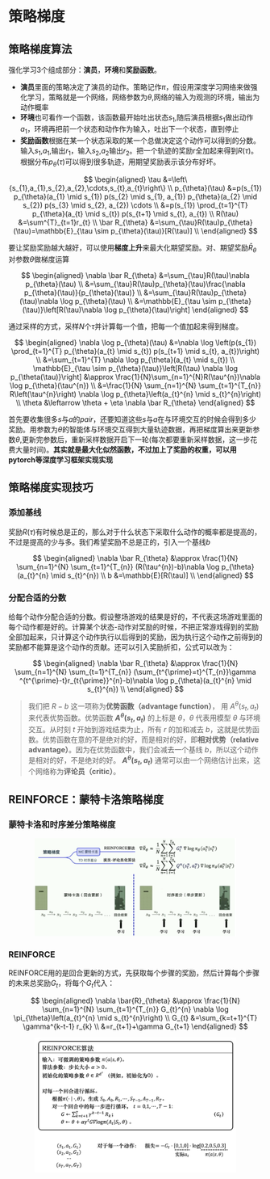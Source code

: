 # 策略梯度

## 策略梯度算法
强化学习3个组成部分：**演员**，**环境**和**奖励函数**。
* **演员**里面的策略决定了演员的动作。策略记作$\pi$，假设用深度学习网络来做强化学习，策略就是一个网络，网络参数为$\theta$,网络的输入为观测的环境，输出为动作概率
* **环境**也可看作一个函数，该函数最开始吐出状态$s_{1}$,随后演员根据$s_{1}$做出动作$a_{1}$，环境再把前一个状态和动作作为输入，吐出下一个状态，直到停止
* **奖励函数**根据在某一个状态采取的某一个总做决定这个动作可以得到的分数。输入$s_{1}$,$a_{1}$,输出$r_{1}$，输入$s_{2}$,$a_{2}$输出$r_{2}$。把一个轨迹的奖励r全加起来得到$R(\tau)$。根据分布$p_{\theta}(\tau)$可以得到很多轨迹，用期望奖励表示该分布好坏。

$$
\begin{aligned}
\tau
&=\left\{s_{1},a_{1},s_{2},a_{2},\cdots,s_{t},a_{t}\right\} \\
p_{\theta}(\tau)
&=p(s_{1}) p_{\theta}(a_{1} \mid s_{1}) p(s_{2} \mid s_{1}, a_{1}) p_{\theta}(a_{2} \mid s_{2}) p(s_{3} \mid s_{2}, a_{2}) \cdots \\
&=p(s_{1}) \prod_{t=1}^{T} p_{\theta}(a_{t} \mid s_{t}) p(s_{t+1} \mid s_{t}, a_{t}) \\
R(\tau)
&=\sum^{T}_{t=1}r_{t} \\
\bar R_{\theta}
&=\sum_{\tau}R(\tau)p_{\theta}(\tau)=\mathbb{E}_{\tau \sim p_{\theta}(\tau)}[R(\tau)] \\
\end{aligned}
$$

要让奖励奖励越大越好，可以使用**梯度上升**来最大化期望奖励。对、期望奖励$\bar R_{\theta}$对参数$\theta$做梯度运算

$$
\begin{aligned}
\nabla \bar R_{\theta}
&=\sum_{\tau}R(\tau)\nabla p_{\theta}(\tau) \\
&=\sum_{\tau}R(\tau)p_{\theta}(\tau)\frac{\nabla p_{\theta}(\tau)}{p_{\theta}(\tau)} \\
&=\sum_{\tau}R(\tau)p_{\theta}(\tau)\nabla \log p_{\theta}(\tau) \\
&=\mathbb{E}_{\tau \sim p_{\theta}(\tau)}\left[R(\tau)\nabla \log p_{\theta}(\tau)\right]
\end{aligned}
$$

通过采样的方式，采样$N$个$\tau$并计算每一个值，把每一个值加起来得到梯度。

$$
\begin{aligned}
\nabla \log p_{\theta}(\tau) 
&=\nabla \log \left(p(s_{1}) \prod_{t=1}^{T} p_{\theta}(a_{t} \mid s_{t}) p(s_{t+1} \mid s_{t}, a_{t})\right) \\
&=\sum_{t=1}^{T} \nabla \log p_{\theta}(a_{t} \mid s_{t}) \\
\mathbb{E}_{\tau \sim p_{\theta}(\tau)}\left[R(\tau) \nabla \log p_{\theta(\tau)}\right] 
&\approx \frac{1}{N}\sum_{n=1}^{N}R(\tau^{n})\nabla \log p_{\theta}(\tau^{n}) \\
&=\frac{1}{N} \sum_{n=1}^{N} \sum_{t=1}^{T_{n}} R\left(\tau^{n}\right) \nabla \log p_{\theta}\left(a_{t}^{n} \mid s_{t}^{n}\right) \\
\theta &\leftarrow \theta + \eta \nabla \bar R_{\theta}
\end{aligned}
$$

首先要收集很多$s$与$a$的$pair$，还要知道这些$s$与$a$在与环境交互的时候会得到多少奖励。用参数为$\theta$的智能体与环境交互得到大量轨迹数据，再把梯度算出来更新参数$\theta$,更新完参数后，重新采样数据开启下一轮(每次都要重新采样数据，这一步花费大量时间)。**其实就是最大化似然函数，不过加上了奖励的权重，可以用pytorch等深度学习框架实现实现**
## 策略梯度实现技巧
### 添加基线
奖励$R(\tau)$有时候总是正的，那么对于什么状态下采取什么动作的概率都是提高的，不过是提高的少与多。我们希望奖励不总是正的，引入一个基线$b$

$$
\begin{aligned}
\nabla \bar R_{\theta} 
&\approx \frac{1}{N} \sum_{n=1}^{N} \sum_{t=1}^{T_{n}} (R(\tau^{n})-b)\nabla \log p_{\theta}(a_{t}^{n} \mid s_{t}^{n}) \\
b
&=\mathbb{E}[R(\tau)] \\
\end{aligned}
$$

### 分配合适的分数
给每个动作分配合适的分数。假设整场游戏的结果是好的，不代表这场游戏里面的每个动作都是好的。计算某个状态-动作对奖励的时候，不把正常游戏得到的奖励全部加起来，只计算这个动作执行以后得到的奖励，因为执行这个动作之前得到的奖励都不能算是这个动作的贡献。还可以引入奖励折扣，公式可以改为：

$$
\begin{aligned}
\nabla \bar R_{\theta} 
&\approx \frac{1}{N} \sum_{n=1}^{N} \sum_{t=1}^{T_{n}} (\sum_{t^{\prime}=t}^{T_{n}}\gamma ^{t^{\prime}-t}r_{t{\prime}}^{n}-b)\nabla \log p_{\theta}(a_{t}^{n} \mid s_{t}^{n}) \\
\end{aligned}
$$

>我们把 $R-b$ 这一项称为**优势函数（advantage function）**， 用 $A^{\theta}(s_t,a_t)$ 来代表优势函数。优势函数 **$A^{\theta}(s_{t}, a_{t})$** 的上标是 $\theta$，$\theta$ 代表用模型 $\theta$ 与环境交互。从时刻 $t$ 开始到游戏结束为止，所有 $r$ 的加和减去 $b$，这就是优势函数。优势函数在意的不是绝对的好，而是相对的好，即**相对优势（relative advantage）**。因为在优势函数中，我们会减去一个基线 $b$，所以这个动作是相对的好，不是绝对的好。 **$A^{\theta}(s_{t}, a_{t})$** 通常可以由一个网络估计出来，这个网络称为**评论员（critic）**。 

## REINFORCE：蒙特卡洛策略梯度
### 蒙特卡洛和时序差分策略梯度

<div align='center'>
<img src="../images/c3/蒙特卡洛和时序差分.png" alt="Q学习" width="400">
</div>

### REINFORCE
REINFORCE用的是回合更新的方式，先获取每个步骤的奖励，然后计算每个步骤的未来总奖励$G_{t}$，将每个$G_{t}$代入：

$$
\begin{aligned}
\nabla \bar{R}_{\theta} &\approx \frac{1}{N} \sum_{n=1}^{N} \sum_{t=1}^{T_{n}} G_{t}^{n} \nabla \log \pi_{\theta}\left(a_{t}^{n} \mid s_{t}^{n}\right) \\
G_{t}
&=\sum_{k=t+1}^{T} \gamma^{k-t-1} r_{k} \\
&=r_{t+1}+\gamma G_{t+1}
\end{aligned}
$$

<div align='center'>
<img src="../images/c3/REINFORCE.png" alt="Q学习" width="400">
</div>